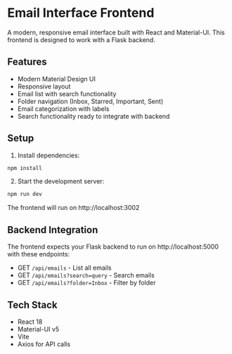# Email Interface Frontend

A modern, responsive email interface built with React and Material-UI. This frontend is designed to work with a Flask backend.

## Features
- Modern Material Design UI
- Responsive layout
- Email list with search functionality
- Folder navigation (Inbox, Starred, Important, Sent)
- Email categorization with labels
- Search functionality ready to integrate with backend

## Setup

1. Install dependencies:
```bash
npm install
```

2. Start the development server:
```bash
npm run dev
```

The frontend will run on http://localhost:3002

## Backend Integration
The frontend expects your Flask backend to run on http://localhost:5000 with these endpoints:

- GET `/api/emails` - List all emails
- GET `/api/emails?search=query` - Search emails
- GET `/api/emails?folder=Inbox` - Filter by folder

## Tech Stack
- React 18
- Material-UI v5
- Vite
- Axios for API calls
